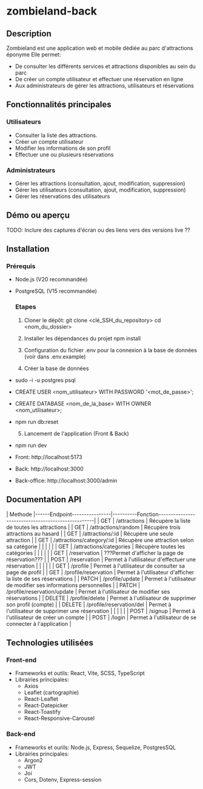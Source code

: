 # zombieland-back

## Description

Zombieland est une application web et mobile dédiée au parc d'attractions éponyme
Elle permet:
- De consulter les différents services et attractions disponibles au sein du parc
- De créer un compte utilisateur et effectuer une réservation en ligne
- Aux administrateurs de gérer les attractions, utilisateurs et réservations

## Fonctionnalités principales

### Utilisateurs
- Consulter la liste des attractions.
- Créer un compte utilisateur
- Modifier les informations de son profil
- Effectuer une ou plusieurs réservations

### Administrateurs
- Gérer les attractions (consultation, ajout, modification, suppression)
- Gérer les utilisateurs (consultation, ajout, modification, suppression)
- Gérer les réservations des utilisateurs

## Démo ou aperçu

TODO: Inclure des captures d'écran ou des liens vers des versions live ??

## Installation

### Prérequis
- Node.js (V20 recommandée)
- PostgreSQL (V15 recommandée)
  
  ### Etapes
  1. Cloner le dépôt: 
      git clone <clé_SSH_du_repository>
      cd <nom_du_dossier>

  2. Installer les dépendances du projet
      npm install

  3. Configuration du fichier .env pour la connexion à la base de données (voir dans .env.example)
  4. Créer la base de données
- sudo -i -u postgres psql
- CREATE USER <nom_utilisateur> WITH PASSWORD '<mot_de_passe>';
- CREATE DATABASE <nom_de_la_base> WITH OWNER <nom_utilisateur>;
- npm run db:reset

  5. Lancement de l'application (Front & Back)
- npm run dev
- Front: http://localhost:5173
- Back: http://localhost:3000
- Back-office: http://localhost:3000/admin

## Documentation API

 | Methode |------Endpoint----------------|----------Fonction---------------------------------------------------|
 | GET     |  /attractions                |  Récupère la liste de toutes les attractions                        |
 | GET     |  /attractions/random         |  Récupère trois attractions au hasard                               |
 | GET     |  /attractions/:id            |  Récupère une seule attraction                                      | 
 | GET     |  /attractions/category/:id   |  Récupère une attraction selon sa catégorie                         |
 |         |                              |                                                                     |
 | GET     |  /attractions/categories     |   Récupère toutes les catégories                                    |
 |         |                              |                                                                     |
 | GET     |  /reservation                |  ???Permet d'afficher la page de réservation???                     |
 | POST    |  /reservation                |  Permet à l'utilisateur d'effectuer une réservation                 |
 |         |                              |                                                                     |
 | GET     |  /profile                    |  Permet à l'utilisateur de consulter sa page de profil              |
 | GET     |  /profile/reservation        |  Permet à l'utilisateur d'afficher la liste de ses réservations     |
 | PATCH   |  /profile/update             |  Permet à l'utilisateur de modifier ses informations personnelles   | 
 | PATCH   |  /profile/reservation/update |  Permet à l'utilisateur de modifier ses réservations                |
 | DELETE  |  /profile/delete             |  Permet à l'utilisateur de supprimer son profil (compte)            |
 | DELETE  |  /profile/reservation/del    |  Permet à l'utilisateur de supprimer une réservation                |
 |         |                              |                                                                     |
 | POST    |  /signup                     |  Permet à l'utilisateur de créer un compte                          |
 | POST    |  /login                      |  Permet à l'utilisateur de se connecter à l'application             |


## Technologies utilisées
### Front-end
- Frameworks et outils: React, Vite, SCSS, TypeScript
- Librairies principales:
    * Axios
    * Leaflet (cartographie)
    * React-Leaflet
    * React-Datepicker
    * React-Toastify
    * React-Responsive-Carousel

### Back-end
- Frameworks et ourils: Node.js, Express, Sequelize, PostgresSQL
- Librairies principales:
    * Argon2
    * JWT
    * Joi
    * Cors, Dotenv, Express-session

 

    


